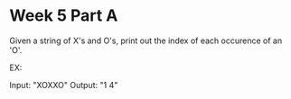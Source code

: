 # Week 5 Part A

Given a string of X's and O's, print out the index of each occurence of an 'O'.


EX:

Input: "XOXXO"
Output: "1 4"
